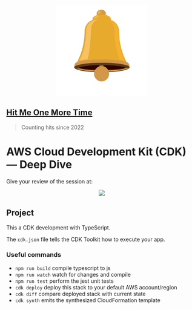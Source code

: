 <div align="center">

![hit the bell](/.meta/bell.png)

</div>

## [Hit Me One More Time](https://hgk456xn0j.execute-api.us-east-2.amazonaws.com/prod/)
> Counting hits since 2022

# AWS Cloud Development Kit (CDK) — Deep Dive

Give your review of the session at:

<div align="center">

<img src="https://user-images.githubusercontent.com/509054/205949690-ebfe74b8-5ebc-4c76-8d53-afb43db3f997.png" width="300"/>

</div>

## Project

This a CDK development with TypeScript.

The `cdk.json` file tells the CDK Toolkit how to execute your app.

### Useful commands

* `npm run build`   compile typescript to js
* `npm run watch`   watch for changes and compile
* `npm run test`    perform the jest unit tests
* `cdk deploy`      deploy this stack to your default AWS account/region
* `cdk diff`        compare deployed stack with current state
* `cdk synth`       emits the synthesized CloudFormation template
